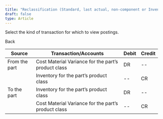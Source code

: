 ```yaml
---
title: "Reclassification (Standard, last actual, non-component or Inventory transactions)"
draft: false
type: Article
---
```


Select the kind of transaction for which to view postings. 

Back

| Source        | Transaction/Accounts                                | Debit | Credit |
|---------------|-----------------------------------------------------|-------|--------|
| From the part | Cost Material Variance for the part’s product class | DR    | --     |
|               | Inventory for the part’s product class              | --    | CR     |
| To the part   | Inventory for the part’s product class              | DR    | --     |
|               | Cost Material Variance for the part’s product class | --    | CR     |